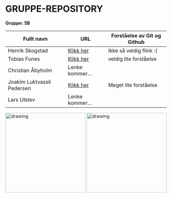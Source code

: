 <!-- Gruppe informasjon --->

# GRUPPE-REPOSITORY
<b>Gruppe: 5B</b>

<!-- Personalia --->

| Fullt navn                | URL                                                           | Forståelse av Git og Github |
| ------------------------- | ------------------------------------------------------------- | --------------------------- |
| Henrik Skogstad           | [Klikk her](https://github.com/Skogstad-beep/IND-REPOSITORY)  | Ikke så veldig flink :(     |
| Tobias Funes              | [Klikk her](https://github.com/ImToeb/IND-REPOSITORY)         | veldig lite forståelse      |
| Christian Åbyholm         | Lenke kommer...                                               |                             |
| Joakim Luktvassli Pedersen| [Klikk her](https://github.com/joakimlped/IND-REPOSITORY)     | Meget lite forståelse       |
| Lars Utklev               | Lenke kommer...                                               |                             |

<!-- Bilder --->
<img src="https://i.imgur.com/Knyy5g2.jpg" alt="drawing" width="250"/> <img src="https://i.imgur.com/QzvGwnX.jpg" alt="drawing" width="250"/>
